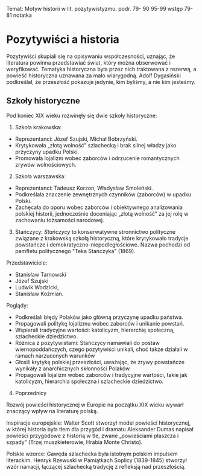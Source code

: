 Temat: Motyw historii w lit. pozytywistyzmu. 
podr.
79- 90 
95-99
wstęp 79-81 notatka 

# Pozytywiści a historia

Pozytywiści skupiali się na opisywaniu współczesności, uznając, że literatura powinna przedstawiać świat, który można obserwować i weryfikować. Tematyka historyczna była przez nich traktowana z rezerwą, a powieść historyczna uznawana za mało wiarygodną. Adolf Dygasiński podkreślał, że przeszłość pokazuje jedynie, kim byliśmy, a nie kim jesteśmy.

## Szkoły historyczne

Pod koniec XIX wieku rozwinęły się dwie szkoły historyczne:

1. Szkoła krakowska:
- Reprezentanci: Józef Szujski, Michał Bobrzyński.
- Krytykowała „złotą wolność” szlachecką i brak silnej władzy jako przyczyny upadku Polski.
- Promowała lojalizm wobec zaborców i odrzucenie romantycznych zrywów wolnościowych.

2. Szkoła warszawska:
- Reprezentanci: Tadeusz Korzon, Władysław Smoleński.
- Podkreślała znaczenie zewnętrznych czynników (zaborców) w upadku Polski.
- Zachęcała do oporu wobec zaborców i obiektywnego analizowania polskiej historii, jednocześnie doceniając „złotą wolność” za jej rolę w zachowaniu tożsamości narodowej.

3. Stańczycy:
*Stańczycy* to konserwatywne stronnictwo polityczne związane z krakowską szkołą historyczną, które krytykowało tradycje powstańcze i demokratyczno-niepodległościowe. Nazwa pochodzi od pamfletu politycznego "Teka Stańczyka" (1869).

Przedstawiciele:
- Stanisław Tarnowski
- Józef Szujski
- Ludwik Wodzicki,
- Stanisław Koźmian.

Poglądy:
- Podkreślali błędy Polaków jako główną przyczynę upadku państwa.
- Propagowali politykę lojalizmu wobec zaborców i unikanie powstań.
- Wspierali tradycyjne wartości: katolicyzm, hierarchię społeczną, szlacheckie dziedzictwo.
- Różnica z pozytywistami: Stańczycy namawiali do postaw wiernopoddańczych, czego pozytywiści unikali, choć także działali w ramach narzuconych warunków
- Głosili krytykę polskiej przeszłości, uważając, że zrywy powstańcze wynikały z anarchicznych skłonności Polaków.
- Propagowali lojalizm wobec zaborców i tradycyjne wartości, takie jak katolicyzm, hierarchia społeczna i szlacheckie dziedzictwo.

4. Poprzednicy

Rozwój powieści historycznej w Europie na początku XIX wieku wywarł znaczący wpływ na literaturę polską.

Inspiracje europejskie:
    Walter Scott stworzył model powieści historycznej, w której historia była tłem dla przygód i dramatu
    Aleksander Dumas napisał powieści przygodowe z historią w tle, zwane „powieściami płaszcza i szpady” (Trzej muszkieterowie, Hrabia Monte Christo).

Polskie wzorce:
    Gawęda szlachecka była istotnym polskim impulsem literackim.
    Henryk Rzewuski w Pamiątkach Soplicy (1839-1845) stworzył wzór narracji, łączącej szlachecką tradycję z refleksją nad przeszłością.
